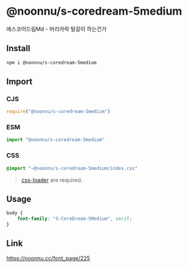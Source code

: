 # @noonnu/s-coredream-5medium
에스코어드림Md - 머리카락 털갈이 하는건가

## Install
```sh
npm i @noonnu/s-coredream-5medium
```
## Import
### CJS
```js
require("@noonnu/s-coredream-5medium")
```
### ESM
```js
import "@noonnu/s-coredream-5medium"
```
### CSS 
```css
@import "~@noonnu/s-coredream-5medium/index.css"
```
> [css-loader](https://github.com/webpack-contrib/css-loader) are required.

## Usage
```css
body {
    font-family: "S-CoreDream-5Medium", serif;
}
```

## Link
https://noonnu.cc/font_page/225